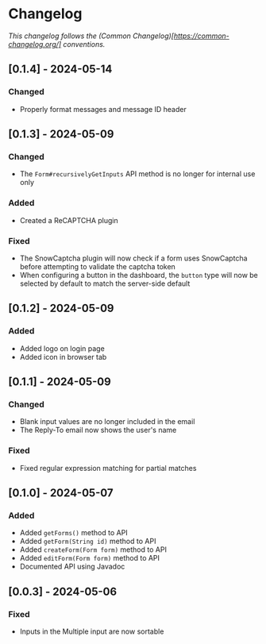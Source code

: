 # Changelog
_This changelog follows the (Common Changelog)[https://common-changelog.org/] conventions._

## [0.1.4] - 2024-05-14

### Changed

- Properly format messages and message ID header

## [0.1.3] - 2024-05-09

### Changed

- The `Form#recursivelyGetInputs` API method is no longer for internal use only

### Added

- Created a ReCAPTCHA plugin

### Fixed

- The SnowCaptcha plugin will now check if a form uses SnowCaptcha before attempting to validate the captcha token
- When configuring a button in the dashboard, the `button` type will now be selected by default to match the server-side default

## [0.1.2] - 2024-05-09

### Added

- Added logo on login page
- Added icon in browser tab

## [0.1.1] - 2024-05-09

### Changed

- Blank input values are no longer included in the email
- The Reply-To email now shows the user's name

### Fixed

- Fixed regular expression matching for partial matches

## [0.1.0] - 2024-05-07

### Added

- Added `getForms()` method to API
- Added `getForm(String id)` method to API
- Added `createForm(Form form)` method to API
- Added `editForm(Form form)` method to API
- Documented API using Javadoc

## [0.0.3] - 2024-05-06

### Fixed

- Inputs in the Multiple input are now sortable